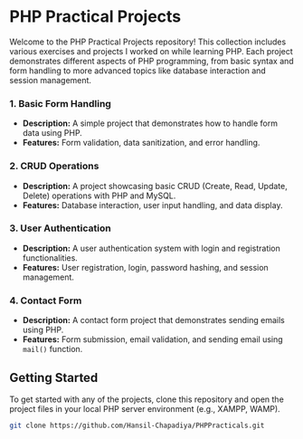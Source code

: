 # PHP Practical Projects

Welcome to the PHP Practical Projects repository! This collection includes various exercises and projects I worked on while learning PHP. Each project demonstrates different aspects of PHP programming, from basic syntax and form handling to more advanced topics like database interaction and session management.


### 1. **Basic Form Handling**
- **Description:** A simple project that demonstrates how to handle form data using PHP.
- **Features:** Form validation, data sanitization, and error handling.

### 2. **CRUD Operations**
- **Description:** A project showcasing basic CRUD (Create, Read, Update, Delete) operations with PHP and MySQL.
- **Features:** Database interaction, user input handling, and data display.

### 3. **User Authentication**
- **Description:** A user authentication system with login and registration functionalities.
- **Features:** User registration, login, password hashing, and session management.

### 4. **Contact Form**
- **Description:** A contact form project that demonstrates sending emails using PHP.
- **Features:** Form submission, email validation, and sending email using `mail()` function.

## Getting Started

To get started with any of the projects, clone this repository and open the project files in your local PHP server environment (e.g., XAMPP, WAMP).

```bash
git clone https://github.com/Hansil-Chapadiya/PHPPracticals.git
